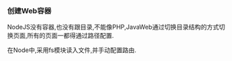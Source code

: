 ### 创建Web容器

NodeJS没有容器,也没有跟目录,不能像PHP,JavaWeb通过切换目录结构的方式切换页面,所有的页面一都得通过路径配置.

在Node中,采用fs模块读入文件,并手动配置路由.
